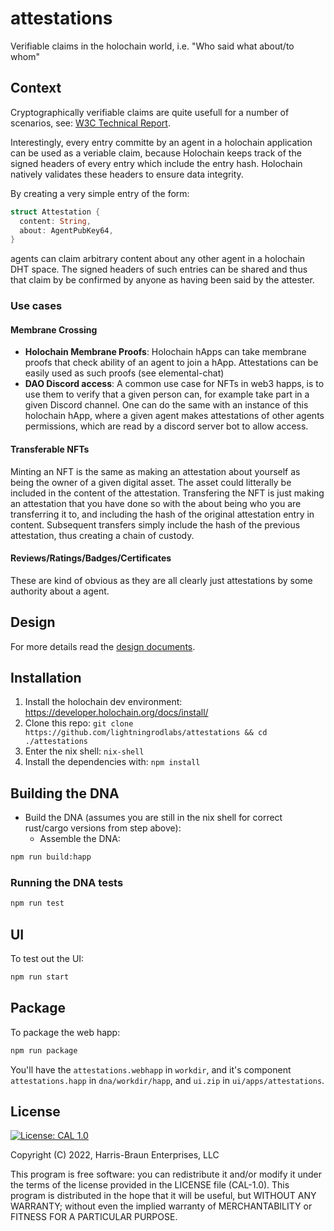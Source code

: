 # attestations

Verifiable claims in the holochain world, i.e. "Who said what about/to whom"

## Context

Cryptographically verifiable claims are quite usefull for a number of scenarios, see: [W3C Technical Report](https://www.w3.org/TR/vc-use-cases/).

Interestingly, every entry committe by an agent in a holochain application can be used as a veriable claim,
because Holochain keeps track of the signed headers of every entry which include the entry hash. Holochain
natively validates these headers to ensure data integrity.

By creating a very simple entry of the form:

```rust
struct Attestation {
  content: String,
  about: AgentPubKey64,
}
```

agents can claim arbitrary content about any other agent in a holochain DHT space. The signed headers of such
entries can be shared and thus that claim by be confirmed by anyone as having been said by the attester.

### Use cases

#### Membrane Crossing
- **Holochain Membrane Proofs**: Holochain hApps can take membrane proofs that check ability of an agent to join a hApp. Attestations can be easily used as such proofs (see elemental-chat)
- **DAO Discord access**: A common use case for NFTs in web3 happs, is to use them to verify that a given person can, for example take part 
in a given Discord channel.  One can do the same with an instance of this holochain hApp, where a given agent makes
attestations of other agents permissions, which are read by a discord server bot to allow access.

#### Transferable NFTs

Minting an NFT is the same as making an attestation about yourself as being the owner of a given digital asset.  The asset could litterally be included in the content of the attestation.  Transfering the NFT is just making an attestation that you have done so with the about being who you are transferring it to, and including the hash of the original attestation entry in content.  Subsequent transfers simply include the hash of the previous attestation, thus creating a chain of custody.

#### Reviews/Ratings/Badges/Certificates

These are kind of obvious as they are all clearly just attestations by some authority about a agent.

## Design

For more details read the [design documents](DESIGN.md).

## Installation

1. Install the holochain dev environment: https://developer.holochain.org/docs/install/
2. Clone this repo: `git clone https://github.com/lightningrodlabs/attestations && cd ./attestations`
3. Enter the nix shell: `nix-shell`
4. Install the dependencies with: `npm install`

## Building the DNA

- Build the DNA (assumes you are still in the nix shell for correct rust/cargo versions from step above):
  - Assemble the DNA:

```bash
npm run build:happ
```

### Running the DNA tests

```bash
npm run test
```

## UI

To test out the UI:

```bash
npm run start
```

## Package

To package the web happ:

```bash
npm run package
```

You'll have the `attestations.webhapp` in `workdir`, and it's component `attestations.happ` in `dna/workdir/happ`, and `ui.zip` in `ui/apps/attestations`.

## License

[![License: CAL 1.0](https://img.shields.io/badge/License-CAL%201.0-blue.svg)](https://github.com/holochain/cryptographic-autonomy-license)

Copyright (C) 2022, Harris-Braun Enterprises, LLC

This program is free software: you can redistribute it and/or modify it under the terms of the license
provided in the LICENSE file (CAL-1.0). This program is distributed in the hope that it will be useful,
but WITHOUT ANY WARRANTY; without even the implied warranty of MERCHANTABILITY or FITNESS FOR A PARTICULAR PURPOSE.
